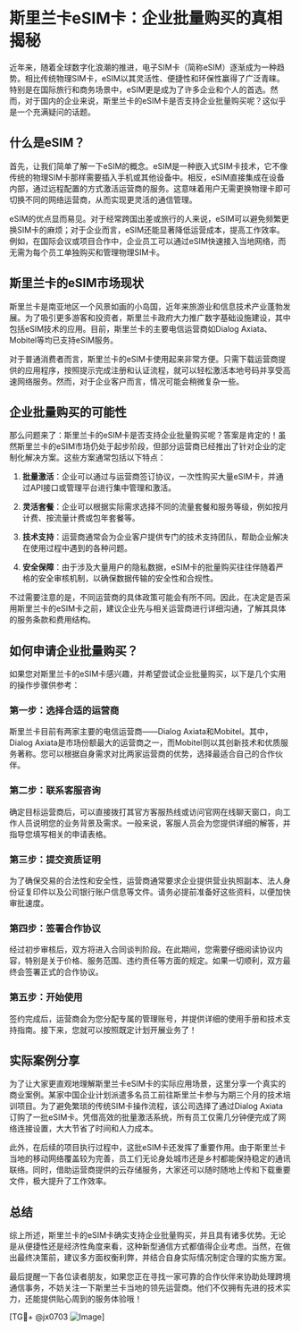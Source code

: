 # 斯里兰卡eSIM卡：企业批量购买的真相揭秘

近年来，随着全球数字化浪潮的推进，电子SIM卡（简称eSIM）逐渐成为一种趋势。相比传统物理SIM卡，eSIM以其灵活性、便捷性和环保性赢得了广泛青睐。特别是在国际旅行和商务场景中，eSIM更是成为了许多企业和个人的首选。然而，对于国内的企业来说，斯里兰卡的eSIM卡是否支持企业批量购买呢？这似乎是一个充满疑问的话题。

## 什么是eSIM？

首先，让我们简单了解一下eSIM的概念。eSIM是一种嵌入式SIM卡技术，它不像传统的物理SIM卡那样需要插入手机或其他设备中。相反，eSIM直接集成在设备内部，通过远程配置的方式激活运营商的服务。这意味着用户无需更换物理卡即可切换不同的网络运营商，从而实现更灵活的通信管理。

eSIM的优点显而易见。对于经常跨国出差或旅行的人来说，eSIM可以避免频繁更换SIM卡的麻烦；对于企业而言，eSIM还能显著降低运营成本，提高工作效率。例如，在国际会议或项目合作中，企业员工可以通过eSIM快速接入当地网络，而无需为每个员工单独购买和管理物理SIM卡。

## 斯里兰卡的eSIM市场现状

斯里兰卡是南亚地区一个风景如画的小岛国，近年来旅游业和信息技术产业蓬勃发展。为了吸引更多游客和投资者，斯里兰卡政府大力推广数字基础设施建设，其中包括eSIM技术的应用。目前，斯里兰卡的主要电信运营商如Dialog Axiata、Mobitel等均已支持eSIM服务。

对于普通消费者而言，斯里兰卡的eSIM卡使用起来非常方便。只需下载运营商提供的应用程序，按照提示完成注册和认证流程，就可以轻松激活本地号码并享受高速网络服务。然而，对于企业客户而言，情况可能会稍微复杂一些。

## 企业批量购买的可能性

那么问题来了：斯里兰卡的eSIM卡是否支持企业批量购买呢？答案是肯定的！虽然斯里兰卡的eSIM市场仍处于起步阶段，但部分运营商已经推出了针对企业的定制化解决方案。这些方案通常包括以下特点：

1. **批量激活**：企业可以通过与运营商签订协议，一次性购买大量eSIM卡，并通过API接口或管理平台进行集中管理和激活。
   
2. **灵活套餐**：企业可以根据实际需求选择不同的流量套餐和服务等级，例如按月计费、按流量计费或包年套餐等。
   
3. **技术支持**：运营商通常会为企业客户提供专门的技术支持团队，帮助企业解决在使用过程中遇到的各种问题。
   
4. **安全保障**：由于涉及大量用户的隐私数据，eSIM卡的批量购买往往伴随着严格的安全审核机制，以确保数据传输的安全性和合规性。

不过需要注意的是，不同运营商的具体政策可能会有所不同。因此，在决定是否采用斯里兰卡的eSIM卡之前，建议企业先与相关运营商进行详细沟通，了解其具体的服务条款和费用结构。

## 如何申请企业批量购买？

如果您对斯里兰卡的eSIM卡感兴趣，并希望尝试企业批量购买，以下是几个实用的操作步骤供参考：

### 第一步：选择合适的运营商
斯里兰卡目前有两家主要的电信运营商——Dialog Axiata和Mobitel。其中，Dialog Axiata是市场份额最大的运营商之一，而Mobitel则以其创新技术和优质服务著称。您可以根据自身需求对比两家运营商的优势，选择最适合自己的合作伙伴。

### 第二步：联系客服咨询
确定目标运营商后，可以直接拨打其官方客服热线或访问官网在线聊天窗口，向工作人员说明您的业务背景及需求。一般来说，客服人员会为您提供详细的解答，并指导您填写相关的申请表格。

### 第三步：提交资质证明
为了确保交易的合法性和安全性，运营商通常要求企业提供营业执照副本、法人身份证复印件以及公司银行账户信息等文件。请务必提前准备好这些资料，以便加快审批速度。

### 第四步：签署合作协议
经过初步审核后，双方将进入合同谈判阶段。在此期间，您需要仔细阅读协议内容，特别是关于价格、服务范围、违约责任等方面的规定。如果一切顺利，双方最终会签署正式的合作协议。

### 第五步：开始使用
签约完成后，运营商会为您分配专属的管理账号，并提供详细的使用手册和技术支持指南。接下来，您就可以按照既定计划开展业务了！

## 实际案例分享

为了让大家更直观地理解斯里兰卡eSIM卡的实际应用场景，这里分享一个真实的商业案例。某家中国企业计划派遣多名员工前往斯里兰卡参与为期三个月的技术培训项目。为了避免繁琐的传统SIM卡操作流程，该公司选择了通过Dialog Axiata订购了一批eSIM卡。凭借高效的批量激活系统，所有员工仅需几分钟便完成了网络连接设置，大大节省了时间和人力成本。

此外，在后续的项目执行过程中，这批eSIM卡还发挥了重要作用。由于斯里兰卡当地的移动网络覆盖较为完善，员工们无论身处城市还是乡村都能保持稳定的通讯联络。同时，借助运营商提供的云存储服务，大家还可以随时随地上传和下载重要文件，极大提升了工作效率。

## 总结

综上所述，斯里兰卡的eSIM卡确实支持企业批量购买，并且具有诸多优势。无论是从便捷性还是经济性角度来看，这种新型通信方式都值得企业考虑。当然，在做出最终决策前，建议多方面权衡利弊，并结合自身实际情况制定合理的实施方案。

最后提醒一下各位读者朋友，如果您正在寻找一家可靠的合作伙伴来协助处理跨境通信事务，不妨关注一下斯里兰卡当地的领先运营商。他们不仅拥有先进的技术实力，还能提供贴心周到的服务体验哦！

[TG💪+ @jx0703 ![Image](https://github.com/user-attachments/assets/dbca1d08-cadb-493c-b0ec-ad6f7a83f270)]